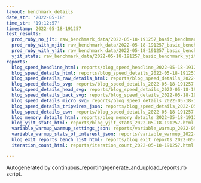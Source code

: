 ```yaml
---
layout: benchmark_details
date_str: '2022-05-18'
time_str: '19:12:57'
timestamp: 2022-05-18-191257
test_results:
  prod_ruby_no_jit: raw_benchmark_data/2022-05-18-191257_basic_benchmark_prod_ruby_no_jit.json
  prod_ruby_with_mjit: raw_benchmark_data/2022-05-18-191257_basic_benchmark_prod_ruby_with_mjit.json
  prod_ruby_with_yjit: raw_benchmark_data/2022-05-18-191257_basic_benchmark_prod_ruby_with_yjit.json
  yjit_stats: raw_benchmark_data/2022-05-18-191257_basic_benchmark_yjit_stats.json
reports:
  blog_speed_headline_html: reports/blog_speed_headline_2022-05-18-191257.html
  blog_speed_details_html: reports/blog_speed_details_2022-05-18-191257.html
  blog_speed_details_raw_details_html: reports/blog_speed_details_2022-05-18-191257.raw_details.html
  blog_speed_details_svg: reports/blog_speed_details_2022-05-18-191257.svg
  blog_speed_details_head_svg: reports/blog_speed_details_2022-05-18-191257.head.svg
  blog_speed_details_back_svg: reports/blog_speed_details_2022-05-18-191257.back.svg
  blog_speed_details_micro_svg: reports/blog_speed_details_2022-05-18-191257.micro.svg
  blog_speed_details_tripwires_json: reports/blog_speed_details_2022-05-18-191257.tripwires.json
  blog_speed_details_csv: reports/blog_speed_details_2022-05-18-191257.csv
  blog_memory_details_html: reports/blog_memory_details_2022-05-18-191257.html
  blog_yjit_stats_html: reports/blog_yjit_stats_2022-05-18-191257.html
  variable_warmup_warmup_settings_json: reports/variable_warmup_2022-05-18-191257.warmup_settings.json
  variable_warmup_stats_of_interest_json: reports/variable_warmup_2022-05-18-191257.stats_of_interest.json
  blog_exit_reports_bench_list_html: reports/blog_exit_reports_2022-05-18-191257.bench_list.html
  iteration_count_html: reports/iteration_count_2022-05-18-191257.html

---
```

Autogenerated by continuous_reporting/generate_and_upload_reports.rb script.
